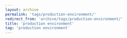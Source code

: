 ```yaml
---
layout: archive
permalink: 'tags/production-environment/'
redirect_from: 'archive/tags/production-environment/'
title: 'production environment'
tag: 'production environment'
---
```

